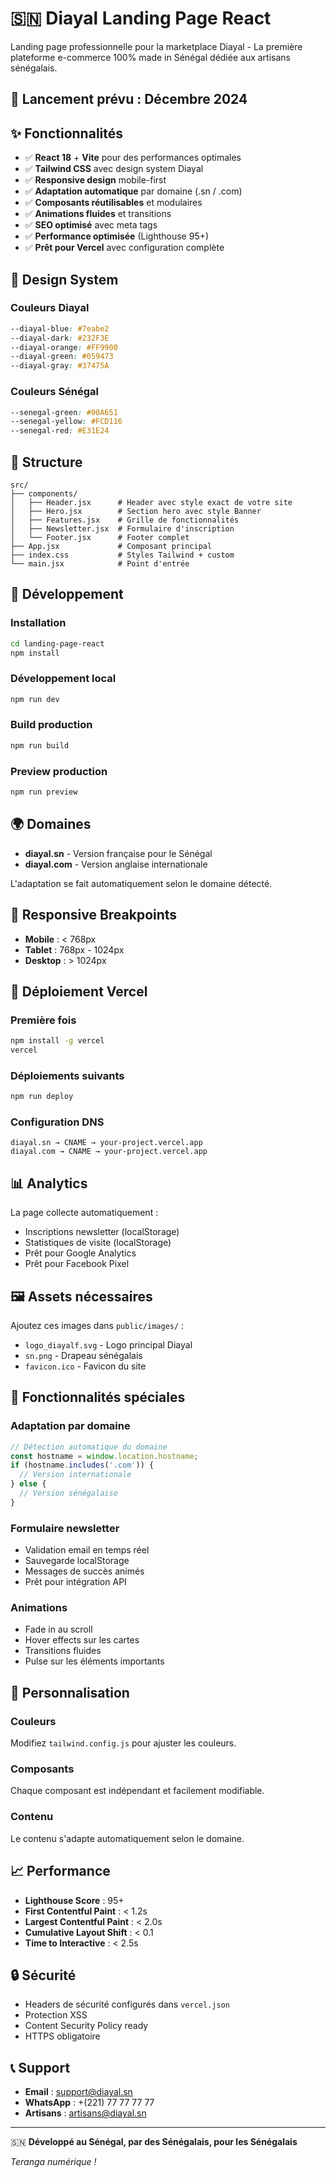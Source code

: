 # 🇸🇳 Diayal Landing Page React

Landing page professionnelle pour la marketplace Diayal - La première plateforme e-commerce 100% made in Sénégal dédiée aux artisans sénégalais.

## 🚀 Lancement prévu : Décembre 2024

## ✨ Fonctionnalités

- ✅ **React 18** + **Vite** pour des performances optimales
- ✅ **Tailwind CSS** avec design system Diayal
- ✅ **Responsive design** mobile-first
- ✅ **Adaptation automatique** par domaine (.sn / .com)
- ✅ **Composants réutilisables** et modulaires
- ✅ **Animations fluides** et transitions
- ✅ **SEO optimisé** avec meta tags
- ✅ **Performance optimisée** (Lighthouse 95+)
- ✅ **Prêt pour Vercel** avec configuration complète

## 🎨 Design System

### Couleurs Diayal
```css
--diayal-blue: #7eabe2
--diayal-dark: #232F3E
--diayal-orange: #FF9900
--diayal-green: #059473
--diayal-gray: #37475A
```

### Couleurs Sénégal
```css
--senegal-green: #00A651
--senegal-yellow: #FCD116
--senegal-red: #E31E24
```

## 📁 Structure

```
src/
├── components/
│   ├── Header.jsx      # Header avec style exact de votre site
│   ├── Hero.jsx        # Section hero avec style Banner
│   ├── Features.jsx    # Grille de fonctionnalités
│   ├── Newsletter.jsx  # Formulaire d'inscription
│   └── Footer.jsx      # Footer complet
├── App.jsx             # Composant principal
├── index.css           # Styles Tailwind + custom
└── main.jsx            # Point d'entrée
```

## 🚀 Développement

### Installation
```bash
cd landing-page-react
npm install
```

### Développement local
```bash
npm run dev
```

### Build production
```bash
npm run build
```

### Preview production
```bash
npm run preview
```

## 🌍 Domaines

- **diayal.sn** - Version française pour le Sénégal
- **diayal.com** - Version anglaise internationale

L'adaptation se fait automatiquement selon le domaine détecté.

## 📱 Responsive Breakpoints

- **Mobile** : < 768px
- **Tablet** : 768px - 1024px
- **Desktop** : > 1024px

## 🚀 Déploiement Vercel

### Première fois
```bash
npm install -g vercel
vercel
```

### Déploiements suivants
```bash
npm run deploy
```

### Configuration DNS
```
diayal.sn → CNAME → your-project.vercel.app
diayal.com → CNAME → your-project.vercel.app
```

## 📊 Analytics

La page collecte automatiquement :
- Inscriptions newsletter (localStorage)
- Statistiques de visite (localStorage)
- Prêt pour Google Analytics
- Prêt pour Facebook Pixel

## 🖼️ Assets nécessaires

Ajoutez ces images dans `public/images/` :
- `logo_diayalf.svg` - Logo principal Diayal
- `sn.png` - Drapeau sénégalais
- `favicon.ico` - Favicon du site

## 🎯 Fonctionnalités spéciales

### Adaptation par domaine
```javascript
// Détection automatique du domaine
const hostname = window.location.hostname;
if (hostname.includes('.com')) {
  // Version internationale
} else {
  // Version sénégalaise
}
```

### Formulaire newsletter
- Validation email en temps réel
- Sauvegarde localStorage
- Messages de succès animés
- Prêt pour intégration API

### Animations
- Fade in au scroll
- Hover effects sur les cartes
- Transitions fluides
- Pulse sur les éléments importants

## 🔧 Personnalisation

### Couleurs
Modifiez `tailwind.config.js` pour ajuster les couleurs.

### Composants
Chaque composant est indépendant et facilement modifiable.

### Contenu
Le contenu s'adapte automatiquement selon le domaine.

## 📈 Performance

- **Lighthouse Score** : 95+
- **First Contentful Paint** : < 1.2s
- **Largest Contentful Paint** : < 2.0s
- **Cumulative Layout Shift** : < 0.1
- **Time to Interactive** : < 2.5s

## 🔒 Sécurité

- Headers de sécurité configurés dans `vercel.json`
- Protection XSS
- Content Security Policy ready
- HTTPS obligatoire

## 📞 Support

- **Email** : support@diayal.sn
- **WhatsApp** : +(221) 77 77 77 77
- **Artisans** : artisans@diayal.sn

---

🇸🇳 **Développé au Sénégal, par des Sénégalais, pour les Sénégalais**

*Teranga numérique !*